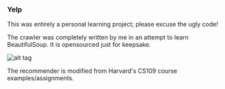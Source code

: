 ### Yelp

This was entirely a personal learning project; please excuse the ugly code!

The crawler was completely written by me in an attempt to learn BeautifulSoup. It is opensourced just for keepsake.

![alt tag](https://raw.githubusercontent.com/ImAJason/Yelp/branch/path/to/Example_Output.png)

The recommender is modified from Harvard's CS109 course examples/assignments.

